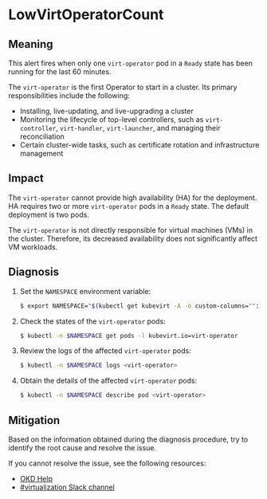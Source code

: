 # LowVirtOperatorCount

## Meaning

This alert fires when only one `virt-operator` pod in a `Ready` state has been
running for the last 60 minutes.

The `virt-operator` is the first Operator to start in a cluster. Its primary
responsibilities include the following:

- Installing, live-updating, and live-upgrading a cluster
- Monitoring the lifecycle of top-level controllers, such as `virt-controller`,
`virt-handler`, `virt-launcher`, and managing their reconciliation
- Certain cluster-wide tasks, such as certificate rotation and infrastructure
management

## Impact

The `virt-operator` cannot provide high availability (HA) for the deployment. HA
requires two or more `virt-operator` pods in a `Ready` state. The default
deployment is two pods.

The `virt-operator` is not directly responsible for virtual machines (VMs) in
the cluster. Therefore, its decreased availability does not significantly affect
VM workloads.

## Diagnosis

1. Set the `NAMESPACE` environment variable:

   ```bash
   $ export NAMESPACE="$(kubectl get kubevirt -A -o custom-columns="":.metadata.namespace)"
   ```

2. Check the states of the `virt-operator` pods:

   ```bash
   $ kubectl -n $NAMESPACE get pods -l kubevirt.io=virt-operator
   ```

3. Review the logs of the affected `virt-operator` pods:

   ```bash
   $ kubectl -n $NAMESPACE logs <virt-operator>
   ```

4. Obtain the details of the affected `virt-operator` pods:

   ```bash
   $ kubectl -n $NAMESPACE describe pod <virt-operator>
   ```

## Mitigation

Based on the information obtained during the diagnosis procedure, try to
identify the root cause and resolve the issue.

<!--DS: If you cannot resolve the issue, log in to the
link:https://access.redhat.com[Customer Portal] and open a support case,
attaching the artifacts gathered during the diagnosis procedure.-->
<!--USstart-->
If you cannot resolve the issue, see the following resources:

- [OKD Help](https://okd.io/docs/community/help/)
- [#virtualization Slack channel](https://kubernetes.slack.com/channels/virtualization)
<!--USend-->
